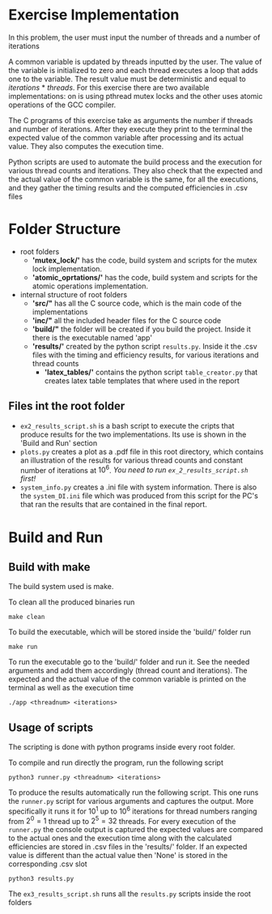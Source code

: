 # Exercise Implementation

In this problem, the user must input the number of threads and a number of iterations

A common variable is updated by threads inputted by the user. The value of the variable is initialized to zero and each thread executes a loop that adds one to the variable. The result value must be deterministic and equal to _iterations_ * _threads_.
For this exercise there are two available implementations:
on is using pthread mutex locks and the other uses atomic operations of the GCC compiler.

The C programs of this exercise take as arguments the number if threads and number of iterations.
After they execute they print to the terminal the expected value of the common variable after processing and its actual value.
They also computes the execution time.

Python scripts are used to automate the build process and
the execution for various thread counts and iterations.
They also check that the expected and the actual value of the common variable is the same, for all the executions,
and they gather the timing results and the computed efficiencies in .csv files

# Folder Structure

- root folders
    - **'mutex_lock/'** has the code, build system and scripts for the mutex lock implementation.
    - **'atomic_oprtations/'** has the code, build system and scripts for the atomic operations implementation.
- internal structure of root folders
    - **'src/"** has all the C source code, which is the main code of the implementations
    - **'inc/"** all the included header files for the C source code
    - **'build/"** the folder will be created if you build the project. Inside it there is the executable named 'app'
    - **'results/'** created by the python script `results.py`. Inside it the .csv files with the timing and efficiency results, for various iterations and thread counts
        - **'latex_tables/'** contains the python script `table_creator.py` that creates latex table templates that where used in the report

## Files int the root folder

- `ex2_results_script.sh` is a bash script to execute the cripts that produce results for the two implementations. Its use is shown in the 'Build and Run' section
- `plots.py` creates a plot as a .pdf file in this root directory, which contains an illustration of the results for various thread counts and constant number of iterations at $10^6$. _You need to run `ex_2_results_script.sh` first!_
- `system_info.py` creates a .ini file with system information. There is also the `system_DI.ini` file which was produced from this script for the PC's that ran the results that are contained in the final report.


# Build and Run

## Build with make

The build system used is make.

To clean all the produced binaries run
```
make clean
```

To build the executable, which will be stored inside the 'build/' folder run
```
make run
```

To run the executable go to the 'build/' folder and run it.
See the needed arguments and add them accordingly (thread count and iterations).
The expected and the actual value of the common variable is printed on the terminal
as well as the execution time
```
./app <threadnum> <iterations>
```

## Usage of scripts

The scripting is done with python programs inside every root folder.

To compile and run directly the program, run the following script
```
python3 runner.py <threadnum> <iterations>
```

To produce the results automatically run the following script.
This one runs the `runner.py` script for various arguments and captures the output.
More specifically it runs it for $10^1$ up to $10^6$ iterations
for thread numbers ranging from $2^0=1$ thread up to $2^5=32$ threads.
For every execution of the `runner.py` the console output is captured
the expected values are compared to the actual ones
and the execution time along with the calculated efficiencies
are stored in .csv files in the 'results/' folder.
If an expected value is different than the actual value then 'None' is stored in the corresponding .csv slot
```
python3 results.py
```

The `ex3_results_script.sh` runs all the `results.py` scripts inside the root folders